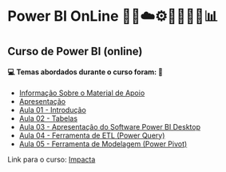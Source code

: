 # Power BI OnLine 🤖🎲☁️⚙️🤯👨🏻‍💻📊
## Curso de Power BI (online)
#### 💻 Temas abordados durante o curso foram: 🚀
- [Informação Sobre o Material de Apoio](https://github.com/romulovieira777/Power_BI_OnLine/tree/main/Informacao_Sobre_o_Material_de_Apoio)
- [Apresentação](https://github.com/romulovieira777/Power_BI_OnLine/tree/main/Apresentacao)
- [Aula 01 - Introdução](https://github.com/romulovieira777/Power_BI_OnLine/tree/main/Aula_01_Introducao)
- [Aula 02 - Tabelas](https://github.com/romulovieira777/Power_BI_OnLine/tree/main/Aula_02_Tabelas)
- [Aula 03 - Apresentação do Software Power BI Desktop](https://github.com/romulovieira777/Power_BI_OnLine/tree/main/Aula_03_Apresentacao_do_Software_Power_BI_Desktop)
- [Aula 04 - Ferramenta de ETL (Power Query)](https://github.com/romulovieira777/Power_BI_OnLine/tree/main/Aula_04_Ferramenta_de_ETL_Power_Query)
- [Aula 05 - Ferramenta de Modelagem (Power Pivot)]()

Link para o curso: [Impacta](https://www.impacta.com.br/cursos/power-bi-online-2024)
